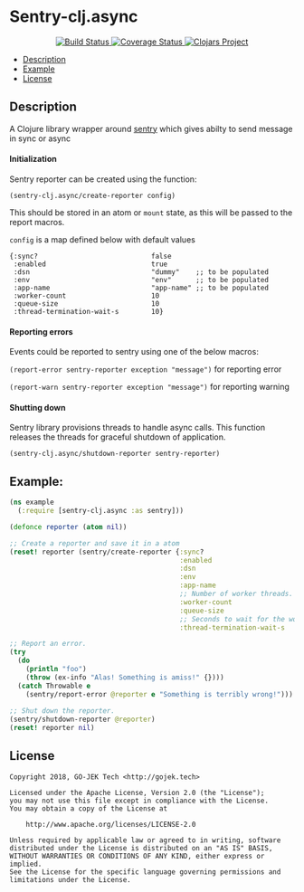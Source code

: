 # Sentry-clj.async

<p align="center">
  <a href="https://travis-ci.org/gojektech/sentry-clj.async">
    <img src="https://travis-ci.org/gojektech/sentry-clj.async.svg?branch=master" alt="Build Status" />
  </a>
  <a href='https://coveralls.io/github/gojektech/sentry-clj.async'>
    <img src='https://coveralls.io/repos/github/gojektech/sentry-clj.async/badge.svg' alt='Coverage Status' />
  </a>
  <a href='https://clojars.org/tech.gojek/sentry-clj.async'>
    <img src='https://img.shields.io/clojars/v/tech.gojek/sentry-clj.async.svg' alt='Clojars Project' />
  </a>
</p>

* [Description](#description)
* [Example](#example)
* [License](#license)

## Description

A Clojure library wrapper around [sentry](https://docs.sentry.io/) which gives abilty to send message in sync or async

#### Initialization

Sentry reporter can be created using the function:

`(sentry-clj.async/create-reporter config)`

This should be stored in an atom or `mount` state, as this will be passed to the report macros.

`config` is a map defined below with default values

```
{:sync?                            false
 :enabled                          true
 :dsn                              "dummy"    ;; to be populated
 :env                              "env"      ;; to be populated
 :app-name                         "app-name" ;; to be populated
 :worker-count                     10
 :queue-size                       10
 :thread-termination-wait-s        10}
```

#### Reporting errors

Events could be reported to sentry using one of the below macros:

`(report-error sentry-reporter exception "message")` for reporting error

`(report-warn sentry-reporter exception "message")` for reporting warning

#### Shutting down
Sentry library provisions threads to handle async calls. This function releases the threads for graceful shutdown of application.

`(sentry-clj.async/shutdown-reporter sentry-reporter)`


## Example:

```clojure
(ns example
  (:require [sentry-clj.async :as sentry]))

(defonce reporter (atom nil))

;; Create a reporter and save it in a atom
(reset! reporter (sentry/create-reporter {:sync?                            false
                                          :enabled                          true
                                          :dsn                              "http://foo@gojek-sentry.golabs.io"
                                          :env                              :production
                                          :app-name                         "foo"
                                          ;; Number of worker threads.
                                          :worker-count                     10
                                          :queue-size                       10
                                          ;; Seconds to wait for the worker threads to terminate.
                                          :thread-termination-wait-s        10}))

;; Report an error.
(try
  (do
    (println "foo")
    (throw (ex-info "Alas! Something is amiss!" {})))
  (catch Throwable e
    (sentry/report-error @reporter e "Something is terribly wrong!")))
    
;; Shut down the reporter.
(sentry/shutdown-reporter @reporter)
(reset! reporter nil)
```

## License
```
Copyright 2018, GO-JEK Tech <http://gojek.tech>

Licensed under the Apache License, Version 2.0 (the "License");
you may not use this file except in compliance with the License.
You may obtain a copy of the License at

    http://www.apache.org/licenses/LICENSE-2.0

Unless required by applicable law or agreed to in writing, software
distributed under the License is distributed on an "AS IS" BASIS,
WITHOUT WARRANTIES OR CONDITIONS OF ANY KIND, either express or implied.
See the License for the specific language governing permissions and
limitations under the License.
```